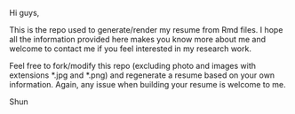 Hi guys,

This is the repo used to generate/render my resume from Rmd files. I hope all the information provided here makes you know more about me and welcome to contact me if you feel interested in my research work.

Feel free to fork/modify this repo (excluding photo and images with extensions \*.jpg and \*.png) and regenerate a resume based on your own information. Again, any issue when building your resume is welcome to me.

Shun
